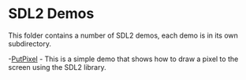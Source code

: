 # SDL2 Demos

This folder contains a number of SDL2 demos, each demo is in its own subdirectory.

-[PutPixel](./PutPixel/) - This is a simple demo that shows how to draw a pixel to the screen using the SDL2 library.